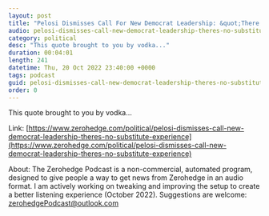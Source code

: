 ```yaml
---
layout: post
title: "Pelosi Dismisses Call For New Democrat Leadership: &quot;There's No Substitute For Experience&quot;"
audio: pelosi-dismisses-call-new-democrat-leadership-theres-no-substitute-experience-0
category: political
desc: "This quote brought to you by vodka..."
duration: 00:04:01
length: 241
datetime: Thu, 20 Oct 2022 23:40:00 +0000
tags: podcast
guid: pelosi-dismisses-call-new-democrat-leadership-theres-no-substitute-experience-0
order: 0
---
```

This quote brought to you by vodka...

Link: [https://www.zerohedge.com/political/pelosi-dismisses-call-new-democrat-leadership-theres-no-substitute-experience](https://www.zerohedge.com/political/pelosi-dismisses-call-new-democrat-leadership-theres-no-substitute-experience)

About: The Zerohedge Podcast is a non-commercial, automated program, designed to give people a way to get news from Zerohedge in an audio format.  I am actively working on tweaking and improving the setup to create a better listening experience (October 2022).  Suggestions are welcome: [zerohedgePodcast@outlook.com](mailto:zerohedgePodcast@outlook.com)